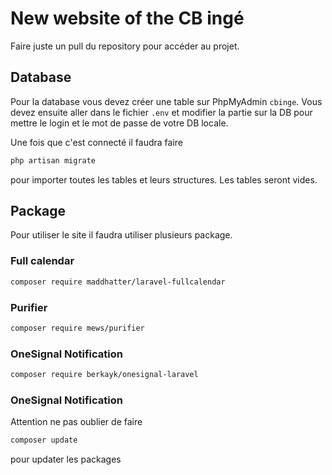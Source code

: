 # New website of the CB ingé

Faire juste un pull du repository pour accéder au projet.

## Database

Pour la database vous devez créer une table sur PhpMyAdmin `cbinge`.
Vous devez ensuite aller dans le fichier `.env` et modifier la partie sur la DB pour mettre le login et le mot de passe de votre DB locale.

Une fois que c'est connecté il faudra faire
```bash
php artisan migrate
```
pour importer toutes les tables et leurs structures. Les tables seront vides.

## Package

Pour utiliser le site il faudra utiliser plusieurs package.

### Full calendar
```bash
composer require maddhatter/laravel-fullcalendar
```

### Purifier
```bash
composer require mews/purifier
```

### OneSignal Notification
```bash
composer require berkayk/onesignal-laravel
```

### OneSignal Notification
Attention ne pas oublier de faire 
```bash
composer update
```
pour updater les packages

